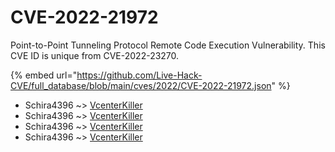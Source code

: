 # CVE-2022-21972

Point-to-Point Tunneling Protocol Remote Code Execution Vulnerability. This CVE ID is unique from CVE-2022-23270.

{% embed url="https://github.com/Live-Hack-CVE/full_database/blob/main/cves/2022/CVE-2022-21972.json" %}


* Schira4396 ~> [VcenterKiller](https://www.alice-snow.ru/2022/database/cve-2022-21972/vcenterkiller-schira4396)
* Schira4396 ~> [VcenterKiller](https://www.alice-snow.ru/2022/database/cve-2022-21972/vcenterkiller-schira4396)
* Schira4396 ~> [VcenterKiller](https://www.alice-snow.ru/2022/database/cve-2022-21972/vcenterkiller-schira4396)
* Schira4396 ~> [VcenterKiller](https://www.alice-snow.ru/2022/database/cve-2022-21972/vcenterkiller-schira4396)